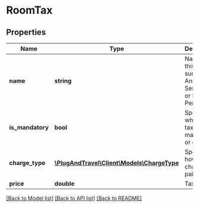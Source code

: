 # RoomTax

## Properties
Name | Type | Description | Notes
------------ | ------------- | ------------- | -------------
**name** | **string** | Name of this tax, such as Tax And Service Fee or Extra Person Fee. | 
**is_mandatory** | **bool** | Specifies whether a tax is mandatory or optional. | 
**charge_type** | [**\PlugAndTravel\Client\Models\ChargeType**](ChargeType.md) | Specifies how the charge is paid | 
**price** | **double** | Tax charge | 

[[Back to Model list]](../README.md#documentation-for-models) [[Back to API list]](../README.md#documentation-for-api-endpoints) [[Back to README]](../README.md)


